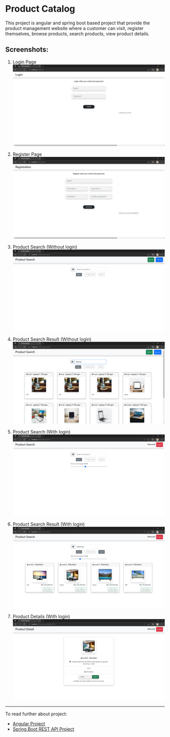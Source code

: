 # Product Catalog
This project is angular and spring boot based project that provide the product management website where a customer can visit, register themselves, browse products, search products, view product details.

## Screenshots:
1. Login Page
![alt text](./Screenshots/login.PNG?raw=true")

2. Register Page
![alt text](./Screenshots/register.PNG?raw=true")

3. Product Search (Without login)
![alt text](./Screenshots/product-search-withoutlogin.PNG?raw=true")

4. Product Search Result (Without login)
![alt text](./Screenshots/product-search-result-withoutlogin.PNG?raw=true")

5. Product Search (With login)
![alt text](./Screenshots/product-search-withlogin.PNG?raw=true")

6. Product Search Result (With login)
![alt text](./Screenshots/product-search-result-withlogin.PNG?raw=true")

7. Product Details (With login)
![alt text](./Screenshots/product-detail-result.PNG?raw=true")

___

To read further about project:
* [Angular Project](./Frontend%20-%20Angular)
* [Spring Boot REST API Project](./Backend%20-%20Spring%20Boot)
